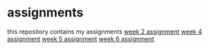 # assignments
this repository contains my assignments
[week 2 assignment](https://github.com/jornoveger/assignments/blob/master/Assignment_week_2.ipynb)
[week 4 assignment](https://github.com/jornoveger/assignments/blob/master/Assignment_week_4.ipynb)
[week 5 assignment](https://github.com/jornoveger/assignments/blob/master/Assignment_week_5.ipynb)
[week 6 assignment](https://github.com/jornoveger/assignments/blob/master/assignment4.ipynb)
